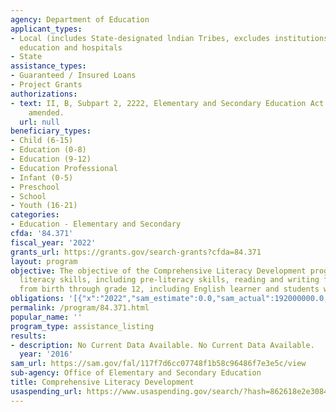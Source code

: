 ```yaml
---
agency: Department of Education
applicant_types:
- Local (includes State-designated lndian Tribes, excludes institutions of higher
  education and hospitals
- State
assistance_types:
- Guaranteed / Insured Loans
- Project Grants
authorizations:
- text: II, B, Subpart 2, 2222, Elementary and Secondary Education Act of 1965, as
    amended.
  url: null
beneficiary_types:
- Child (6-15)
- Education (0-8)
- Education (9-12)
- Education Professional
- Infant (0-5)
- Preschool
- School
- Youth (16-21)
categories:
- Education - Elementary and Secondary
cfda: '84.371'
fiscal_year: '2022'
grants_url: https://grants.gov/search-grants?cfda=84.371
layout: program
objective: The objective of the Comprehensive Literacy Development program is to advance
  literacy skills, including pre-literacy skills, reading and writing for students
  from birth through grade 12, including English learner and students with disabilities.
obligations: '[{"x":"2022","sam_estimate":0.0,"sam_actual":192000000.0,"usa_spending_actual":188524895.42},{"x":"2023","sam_estimate":194000000.0,"sam_actual":0.0,"usa_spending_actual":185352699.98},{"x":"2024","sam_estimate":194000000.0,"sam_actual":0.0,"usa_spending_actual":1198257.89}]'
permalink: /program/84.371.html
popular_name: ''
program_type: assistance_listing
results:
- description: No Current Data Available. No Current Data Available.
  year: '2016'
sam_url: https://sam.gov/fal/117f7d6cc07748f1b58c96486f7e3e5c/view
sub-agency: Office of Elementary and Secondary Education
title: Comprehensive Literacy Development
usaspending_url: https://www.usaspending.gov/search/?hash=862618e2e3084626c5d589a7e2e7d03f
---
```

